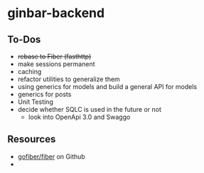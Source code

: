 # ginbar-backend
## To-Dos 
- ~~rebase to Fiber (fasthttp)~~
- make sessions permanent
- caching
- refactor utilities to generalize them
- using generics for models and build a general API for models
- generics for posts
- Unit Testing
- decide whether SQLC is used in the future or not
  - look into OpenApi 3.0 and Swaggo

## Resources
- [gofiber/fiber](https://github.com/gofiber/fiber) on Github
- 
